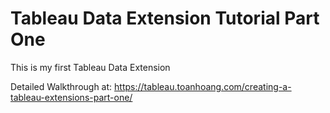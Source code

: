 # Tableau Data Extension Tutorial Part One
This is my first Tableau Data Extension

Detailed Walkthrough at:
https://tableau.toanhoang.com/creating-a-tableau-extensions-part-one/
